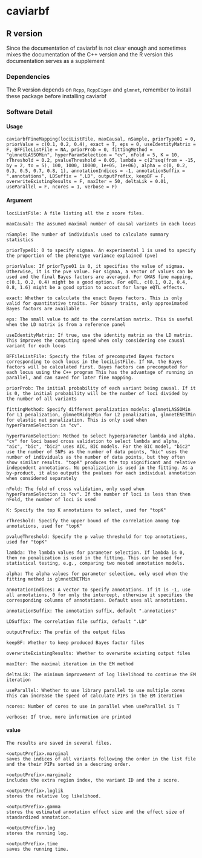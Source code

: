 # caviarbf
## R version
Since the documentation of caviarbf is not clear enough and sometimes mixes the documentation of the C++ version and the R version this documentation serves as a supplement
### Dependencies
The R version depends on `Rcpp`, `RcppEigen` and `glmnet`, remember to install these package before installing caviarbf 

### Software Detail 
#### Usage

`caviarbfFineMapping(lociListFile, maxCausal, nSample, priorType01 = 0, priorValue = c(0.1, 0.2, 0.4), exact = T, eps = 0, useIdentityMatrix = F, BFFileListFile = NA, priorProb = 0, fittingMethod = "glmnetLASSOMin", hyperParamSelection = "cv", nFold = 5, K = 10, rThreshold = 0.2, pvalueThreshold = 0.05, lambda = c(2^seq(from = -15, by = 2, to = 5), 100, 1000, 10000, 1e+05, 1e+06), alpha = c(0, 0.2, 0.3, 0.5, 0.7, 0.8, 1), annotationIndices = -1, annotationSuffix = ".annotations", LDSuffix = ".LD", outputPrefix, keepBF = F, overwriteExistingResults = F, maxIter = 50, deltaLik = 0.01, useParallel = F, ncores = 1, verbose = F)`

#### Argument

`lociListFile: A file listing all the z score files.`

`maxCausal: The assumed maximal number of causal variants in each locus`

`nSample: The number of individuals used to calculate summary statistics`

`priorType01: 0 to specify sigmaa. An experimental 1 is used to specify the proportion of the phenotype variance explained (pve)`

`priorValue: If priorType01 is 0, it specifies the value of sigmaa. Otherwise, it is the pve value. For sigmaa, a vector of values can be used and the final Bayes factors are averaged. For GWAS fine mapping, c(0.1, 0.2, 0.4) might be a good option. For eQTL, c(0.1, 0.2, 0.4, 0.8, 1.6) might be a good option to accout for large eQTL effects.`

`exact: Whether to calculate the exact Bayes factors. This is only valid for quantitative traits. For binary traits, only approximated Bayes factors are available`

`eps: The small value to add to the correlation matrix. This is useful when the LD matrix is from a reference panel`

`useIdentityMatrix: If true, use the identity matrix as the LD matrix. This improves the computing speed when only considering one causal variant for each locus`

`BFFileListFile: Specify the files of precomputed Bayes factors corresponding to each locus in the lociListFile. If NA, the Bayes factors will be calculated first. Bayes factors can precomputed for each locus using the C++ program This has the advantage of running in parallel, and can saved for later fine mapping.`

`priorProb: The initial probability of each variant being causal. If it is 0, the initial probability will be the number of loci divided by the number of all variants`

`fittingMethod: Specify different penalization models: glmnetLASSOMin for L1 penalization, glmnetRidgeMin for L2 penalization, glmnetENETMin for elastic net penalization. This is only used when hyperParamSelection is "cv".`

`hyperParamSelection: Method to select hyperparameter lambda and alpha. "cv" for loci based cross validation to select lambda and alpha, "aic", "bic", "bic2" uses AIC, BIC models. For the BIC model, "bic2" use the number of SNPs as the number of data points, "bic" uses the number of individuals as the number of data points, but they often show similar results. "topK" produces the top significant and relative independent annotations. No penalization is used in the fitting. As a by-product, it also outputs the pvalues for each individual annotation when considered separately`

`nFold: The fold of cross validation, only used when hyperParamSelection is "cv". If the number of loci is less than then nFold, the number of loci is used`

`K: Specify the top K annotations to select, used for "topK"`

`rThreshold: Specify the upper bound of the correlation among top annotations, used for "topK"`

`pvalueThreshold: Specify the p value threshold for top annotations, used for "topK"`

`lambda: The lambda values for parameter selection. If lambda is 0, then no penalization is used in the fitting. This can be used for statistical testing, e.g., comparing two nested annotation models.`

`alpha: The alpha values for parameter selection, only used when the fitting method is glmnetENETMin`

`annotationIndices: A vector to specify annotations. If it is -1, use all annotations, 0 for only the intercept, otherwise it specifies the corresponding columns of annotations. Default uses all annotations.`

`annotationSuffix: The annotation suffix, default ".annotations"`

`LDSuffix: The correlation file suffix, default ".LD"`

`outputPrefix: The prefix of the output files`

`keepBF: Whether to keep produced Bayes factor files`

`overwriteExistingResults: Whether to overwrite existing output files`

`maxIter: The maximal iteration in the EM method`

`deltaLik: The minimum improvement of log likelihood to continue the EM iteration`

`useParallel: Whether to use library parallel to use multiple cores This can increase the speed of calculate PIPs in the EM iteration`

`ncores: Number of cores to use in parallel when useParallel is T`

`verbose: If true, more information are printed`
 
#### value
 
    The results are saved in several files.  
    
    <outputPrefix>.marginal
    saves the indices of all variants following the order in the list file and the their PIPs sorted in a descring order.
    
    <outputPrefix>.marginalz
    includes the extra region index, the variant ID and the z score.
    
    <outputPrefix>.loglik
    stores the relative log likelihood.
    
    <outputPrefix>.gamma
    stores the estimated annotation effect size and the effect size of standardized annotation.
    
    <outputPrefix>.log
    stores the running log.
    
    <outputPrefix>.time
    saves the running time.

